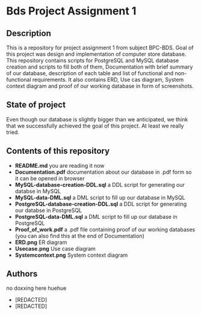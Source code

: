 # Bds Project Assignment 1


## Description
This is a repository for project assignment 1 from subject BPC-BDS. Goal of this project was design and implementation of computer store database. This repository contains scripts for PostgreSQL and MySQL database creation and scripts to fill both of them, Documentation with brief summary of our database, description of each table and list of functional and non-functional requirements. It also contains ERD, Use cas diagram, System context diagram and proof of our working database in form of screenshots.

## State of project 
Even though our database is slightly bigger than we anticipated, we think that we successfully achieved the goal of this project. At least we really tried.

## Contents of this repository
- **README.md** you are reading it now
- **Documentation.pdf** documentation about our database in .pdf form so it can be opened in browser
- **MySQL-database-creation-DDL.sql** a DDL script for generating our databse in MySQL 
- **MySQL-data-DML.sql** a DML script to fill up our database in MySQL
- **PostgreSQL-database-creation-DDL.sql** a DDL script for generating our databse in PostgreSQL
- **PostgreSQL-data-DML.sql** a DML script to fill up our database in PostgreSQL
- **Proof_of_work.pdf** a .pdf file containing proof of our working databases (you can also find this at the end of Documentation)
- **ERD.png** ER diagram
- **Usecase.png** Use case diagram
- **Systemcontext.png** System context diagram

## Authors
no doxxing here huehue
- [REDACTED]
- [REDACTED]

